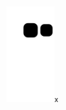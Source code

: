 ![Matrix SVG](https://raw.githubusercontent.com/avinash-218/avinash-218/output/github-contribution-grid-snake.svg)x
